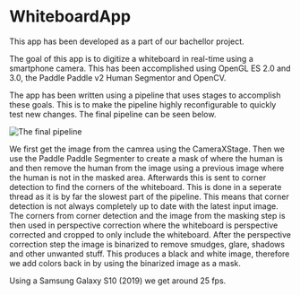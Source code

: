 # WhiteboardApp

This app has been developed as a part of our bachellor project.

The goal of this app is to digitize a whiteboard in real-time using a smartphone camera.
This has been accomplished using OpenGL ES 2.0 and 3.0, the Paddle Paddle v2 Human Segmentor and OpenCV.

The app has been written using a pipeline that uses stages to accomplish these goals.
This is to make the pipeline highly reconfigurable to quickly test new changes.
The final pipeline can be seen below.

![The final pipeline](https://github.com/cs-23-sw-6-21/WhiteboardApp/blob/main/images/image.jpg?raw=true)

We first get the image from the camrea using the CameraXStage.
Then we use the Paddle Paddle Segmenter to create a mask of where the human is and then remove the human from the image using a previous image where the human is not in the masked area.
Afterwards this is sent to corner detection to find the corners of the whiteboard.
This is done in a seperate thread as it is by far the slowest part of the pipeline.
This means that corner detection is not always completely up to date with the latest input image.
The corners from corner detection and the image from the masking step is then used in perspective correction where the whiteboard is perspective corrected and cropped to only include the whiteboard.
After the perspective correction step the image is binarized to remove smudges, glare, shadows and other unwanted stuff.
This produces a black and white image, therefore we add colors back in by using the binarized image as a mask.

Using a Samsung Galaxy S10 (2019) we get around 25 fps.
